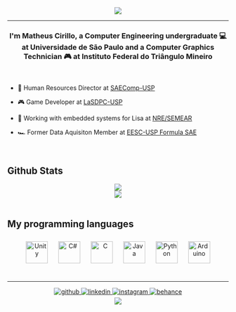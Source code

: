 <div align="center"><img src="https://github-readme-stats.vercel.app/api/pin/?username=cirillom&repo=c-template-project&theme=codeSTACKr&hide_border=true"></div>


---

### <div align="center">I'm Matheus Cirillo, a Computer Engineering undergraduate 💻 at Universidade de São Paulo and a Computer Graphics Technician 🎮 at Instituto Federal do Triângulo Mineiro</div>  

<br/>

- 👥 Human Resources Director at [SAEComp-USP](https://www.instagram.com/saecomp.ec/)

- 🎮 Game Developer at [LaSDPC-USP](http://lasdpc.icmc.usp.br/)

- 🤖 Working with embedded systems for Lisa at [NRE/SEMEAR](https://github.com/Grupo-SEMEAR-USP)

- 🏎️ Former Data Aquisiton Member at [EESC-USP Formula SAE](https://formula.eesc.usp.br/)
  

<br/>  

## Github Stats  
<div align="center"><img src="https://github-readme-stats.vercel.app/api?username=cirillom&show_icons=true&theme=codeSTACKr&count_private=true&hide_border=true" align="center" /></div>  

<div align="center"><img src="https://github-readme-stats.vercel.app/api/top-langs/?username=cirillom&show_icons=true&theme=codeSTACKr&hide_border=true&layout=compact" align="center" /></div>  

<br/>  

## My programming languages  
<div align="center">  
  <a href="https://unity.com/" target="_blank"><img style="margin: 10px" src="https://profilinator.rishav.dev/skills-assets/unity.png" alt="Unity" height="50" /></a>  
<a href="https://docs.microsoft.com/en-us/dotnet/csharp/" target="_blank"><img style="margin: 10px" src="https://profilinator.rishav.dev/skills-assets/csharp-original.svg" alt="C#" height="50" /></a>  
<a href="https://www.cprogramming.com/" target="_blank"><img style="margin: 10px" src="https://profilinator.rishav.dev/skills-assets/c-original.svg" alt="C" height="50" /></a>  
<a href="https://www.java.com/" target="_blank"><img style="margin: 10px" src="https://profilinator.rishav.dev/skills-assets/java-original-wordmark.svg" alt="Java" height="50" /></a>  
<a href="https://www.python.org/" target="_blank"><img style="margin: 10px" src="https://profilinator.rishav.dev/skills-assets/python-original.svg" alt="Python" height="50" /></a>  
<a href="https://www.arduino.cc/" target="_blank"><img style="margin: 10px" src="https://profilinator.rishav.dev/skills-assets/arduino.png" alt="Arduino" height="50" /></a>  
</div>

<br/>  

---

<div align="center">
<a href="https://github.com/cirillom" target="_blank">
<img src=https://img.shields.io/badge/github-%2324292e.svg?&style=for-the-badge&logo=github&logoColor=white alt=github style="margin-bottom: 5px;" />
</a>
<a href="https://linkedin.com/in/cirillomatheus" target="_blank">
<img src=https://img.shields.io/badge/linkedin-%231E77B5.svg?&style=for-the-badge&logo=linkedin&logoColor=white alt=linkedin style="margin-bottom: 5px;" />
</a>
<a href="https://instagram.com/cirillo_matheus" target="_blank">
<img src=https://img.shields.io/badge/instagram-%23000000.svg?&style=for-the-badge&logo=instagram&logoColor=white alt=instagram style="margin-bottom: 5px;" />
</a>
<a href="https://www.behance.net/matheuscirillo" target="_blank">
<img src=https://img.shields.io/badge/behance-%23191919.svg?&style=for-the-badge&logo=behance&logoColor=white alt=behance style="margin-bottom: 5px;" />
</a>  
</div>  

<div align="center">
<img src="https://komarev.com/ghpvc/?username=cirillom&&style=flat-square" align="center" />
</div>  

<br />
